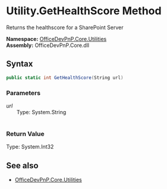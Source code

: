 # Utility.GetHealthScore Method  
Returns the healthscore for a SharePoint Server  

**Namespace:** [OfficeDevPnP.Core.Utilities](OfficeDevPnP.Core.Utilities.md)  
**Assembly:** OfficeDevPnP.Core.dll  
## Syntax
```C#
public static int GetHealthScore(String url)
```
### Parameters
*url*  
&emsp;&emsp;Type: System.String  
&emsp;&emsp;  
  
### Return Value
Type: System.Int32  


## See also
- [OfficeDevPnP.Core.Utilities](OfficeDevPnP.Core.Utilities.md)
